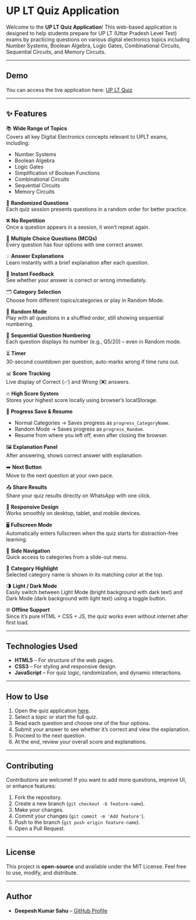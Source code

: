 # UP LT Quiz Application

Welcome to the **UP LT Quiz Application**! This web-based application is designed to help students prepare for UP LT (Uttar Pradesh Level Test) exams by practicing questions on various digital electronics topics including Number Systems, Boolean Algebra, Logic Gates, Combinational Circuits, Sequential Circuits, and Memory Circuits.

---
## Demo

You can access the live application here: [UP LT Quiz](https://uplt.netlify.app/)

---

## ✨ Features

📚 **Wide Range of Topics**  
Covers all key Digital Electronics concepts relevant to UPLT exams, including:

- Number Systems  
- Boolean Algebra  
- Logic Gates  
- Simplification of Boolean Functions  
- Combinational Circuits  
- Sequential Circuits  
- Memory Circuits  

🔀 **Randomized Questions**  
Each quiz session presents questions in a random order for better practice.

❌ **No Repetition**  
Once a question appears in a session, it won’t repeat again.

📝 **Multiple Choice Questions (MCQs)**  
Every question has four options with one correct answer.

💡 **Answer Explanations**  
Learn instantly with a brief explanation after each question.

🎯 **Instant Feedback**  
See whether your answer is correct or wrong immediately.

🗂️ **Category Selection**  
Choose from different topics/categories or play in Random Mode.

🎲 **Random Mode**  
Play with all questions in a shuffled order, still showing sequential numbering.

🔢 **Sequential Question Numbering**  
Each question displays its number (e.g., Q5/20) – even in Random mode.

⏳ **Timer**  
30-second countdown per question, auto-marks wrong if time runs out.

📊 **Score Tracking**  
Live display of Correct (✅) and Wrong (❌) answers.

🔥 **High Score System**  
Stores your highest score locally using browser’s localStorage.

💾 **Progress Save & Resume**  
- Normal Categories → Saves progress as `progress_CategoryName`.  
- Random Mode → Saves progress as `progress_Random`.  
- Resume from where you left off, even after closing the browser.

🖼️ **Explanation Panel**  
After answering, shows correct answer with explanation.

➡️ **Next Button**  
Move to the next question at your own pace.

📤 **Share Results**  
Share your quiz results directly on WhatsApp with one click.

📱 **Responsive Design**  
Works smoothly on desktop, tablet, and mobile devices.

🖥️ **Fullscreen Mode**  
Automatically enters fullscreen when the quiz starts for distraction-free learning.

📌 **Side Navigation**  
Quick access to categories from a slide-out menu.

🎨 **Category Highlight**  
Selected category name is shown in its matching color at the top.

🌗 **Light / Dark Mode**  
Easily switch between Light Mode (bright background with dark text) and Dark Mode (dark background with light text) using a toggle button.
    
🌐 **Offline Support**     
Since it’s pure HTML + CSS + JS, the quiz works even without internet after first load.

---

## Technologies Used

- **HTML5** – For structure of the web pages.
- **CSS3** – For styling and responsive design.
- **JavaScript** – For quiz logic, randomization, and dynamic interactions.

---

## How to Use

1. Open the quiz application [here](https://uplt.netlify.app/).
2. Select a topic or start the full quiz.
3. Read each question and choose one of the four options.
4. Submit your answer to see whether it’s correct and view the explanation.
5. Proceed to the next question.
6. At the end, review your overall score and explanations.

---

## Contributing

Contributions are welcome! If you want to add more questions, improve UI, or enhance features:

1. Fork the repository.
2. Create a new branch (`git checkout -b feature-name`).
3. Make your changes.
4. Commit your changes (`git commit -m 'Add feature'`).
5. Push to the branch (`git push origin feature-name`).
6. Open a Pull Request.

---

## License

This project is **open-source** and available under the MIT License. Feel free to use, modify, and distribute.

---

## Author

- **Deepesh Kumar Sahu** – [GitHub Profile](https://github.com/dipeshkumar95061)
